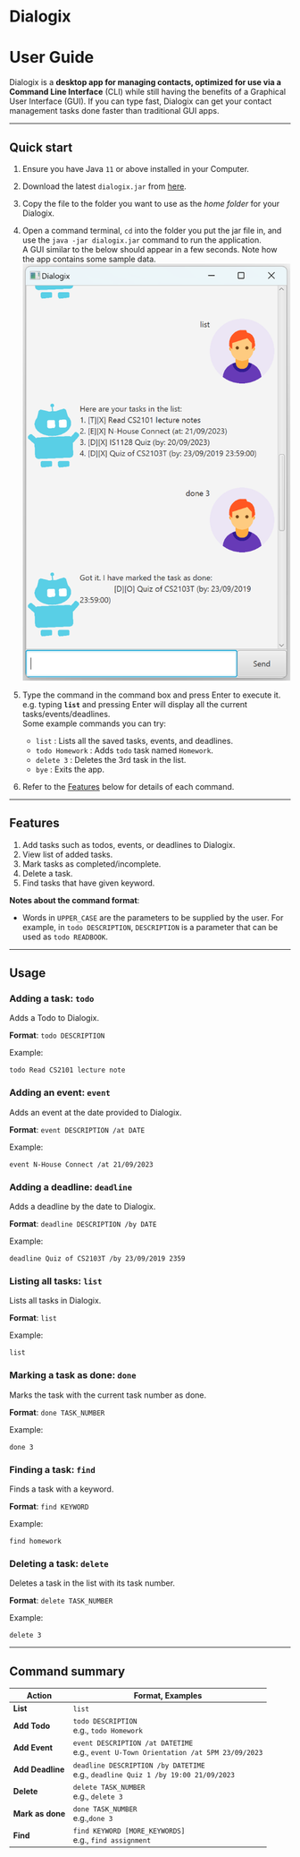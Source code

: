 # Dialogix

# User Guide

Dialogix is a **desktop app for managing contacts, optimized for use via a Command Line Interface** (CLI) while still having the benefits of a Graphical User Interface (GUI). If you can type fast, Dialogix can get your contact management tasks done faster than traditional GUI apps.

--------------------------------------------------------------------------------------------------------------------
## Quick start

1. Ensure you have Java `11` or above installed in your Computer.

1. Download the latest `dialogix.jar` from [here](https://github.com/longnguyentan/ip/releases).

1. Copy the file to the folder you want to use as the _home folder_ for your Dialogix.

1. Open a command terminal, `cd` into the folder you put the jar file in, and use the `java -jar dialogix.jar` command to run the application.<br>
   A GUI similar to the below should appear in a few seconds. Note how the app contains some sample data.<br>
   ![Ui](Ui.png)

1. Type the command in the command box and press Enter to execute it. e.g. typing **`list`** and pressing Enter will display all the current tasks/events/deadlines.<br>
   Some example commands you can try:

    * `list` : Lists all the saved tasks, events, and deadlines.
    * `todo Homework` : Adds `todo` task named `Homework`.
    * `delete 3` : Deletes the 3rd task in the list.
    * `bye` : Exits the app.

1. Refer to the [Features](#features) below for details of each command.

--------------------------------------------------------------------------------------------------------------------
## Features
1. Add tasks such as todos, events, or deadlines to Dialogix.
2. View list of added tasks.
3. Mark tasks as completed/incomplete.
4. Delete a task.
5. Find tasks that have given keyword.

**Notes about the command format**:
- Words in `UPPER_CASE` are the parameters to be supplied by the user. For example, in `todo DESCRIPTION`, `DESCRIPTION` is a parameter that can be used as `todo READBOOK`.
--------------------------------------------------------------------------------------------------------------------
## Usage
### Adding a task: `todo`
Adds a Todo to Dialogix.

**Format**: `todo DESCRIPTION`

Example:

```
todo Read CS2101 lecture note
```


### Adding an event: `event`
Adds an event at the date provided to Dialogix.

**Format**: `event DESCRIPTION /at DATE`

Example:

```
event N-House Connect /at 21/09/2023
```

### Adding a deadline: `deadline`
Adds a deadline by the date to Dialogix.

**Format**: `deadline DESCRIPTION /by DATE`

Example:

```
deadline Quiz of CS2103T /by 23/09/2019 2359
```

### Listing all tasks: `list`
Lists all tasks in Dialogix.

**Format**: `list`

Example:

```
list
```

### Marking a task as done: `done`
Marks the task with the current task number as done.

**Format**: `done TASK_NUMBER`

Example:

```
done 3
```

### Finding a task: `find`
Finds a task with a keyword.

**Format**: `find KEYWORD`

Example:

```
find homework
```

### Deleting a task: `delete`
Deletes a task in the list with its task number.

**Format**: `delete TASK_NUMBER`

Example:

```
delete 3
```
--------------------------------------------------------------------------------------------------------------------
## Command summary

Action | Format, Examples
--------|------------------
**List** | `list`
**Add Todo** | `todo DESCRIPTION` <br> e.g., `todo Homework`
**Add Event** | `event DESCRIPTION /at DATETIME` <br> e.g., `event U-Town Orientation /at 5PM 23/09/2023`
**Add Deadline** | `deadline DESCRIPTION /by DATETIME` <br> e.g., `deadline Quiz 1 /by 19:00 21/09/2023`
**Delete** | `delete TASK_NUMBER`<br> e.g., `delete 3`
**Mark as done** | `done TASK_NUMBER`<br> e.g.,`done 3`
**Find** | `find KEYWORD [MORE_KEYWORDS]`<br> e.g., `find assignment`
